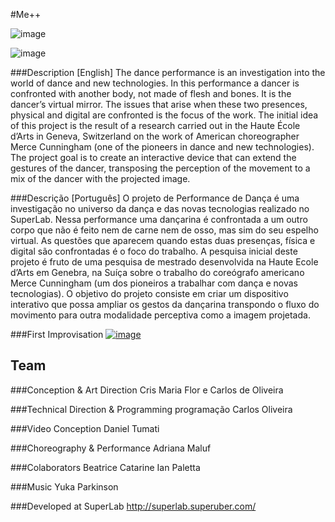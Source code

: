 #Me++

![image](http://www.vamoss.com.br/publico/me++/foto2.png)

![image](http://www.vamoss.com.br/publico/me++/foto1.jpg)

###Description [English]
The dance performance is an investigation into the world of dance and new technologies.
In this performance a dancer is confronted with another body, not made of flesh and bones. It is the dancer’s virtual mirror.
The issues that arise when these two presences, physical and digital are confronted is the focus of the work.
The initial idea of this project is the result of a research carried out in the Haute École d’Arts in Geneva, Switzerland on the work of American choreographer Merce Cunningham (one of the pioneers in dance and new technologies).
The project goal is to create an interactive device that can extend the gestures of the dancer, transposing the perception of the movement to a mix of the dancer with the projected image.

###Descrição [Português]
O projeto de Performance de Dança é uma investigação no universo da dança e das novas tecnologias realizado no SuperLab.
Nessa performance uma dançarina é confrontada a um outro corpo que não é feito nem de carne nem de osso, mas sim do seu espelho virtual.
As questões que aparecem quando estas duas presenças, física e digital são confrontadas é o foco do trabalho.
A pesquisa inicial deste projeto é fruto de uma pesquisa de mestrado desenvolvida na Haute Ecole d’Arts em Genebra, na Suíça sobre o trabalho do coreógrafo americano Merce Cunningham (um dos pioneiros a trabalhar com dança e novas tecnologias).
O objetivo do projeto consiste em criar um dispositivo interativo que possa ampliar os gestos da dançarina transpondo o fluxo do movimento para outra modalidade perceptiva como a imagem projetada.


###First Improvisation
[![image](http://www.vamoss.com.br/publico/me++/video_thumb.png)](https://vimeo.com/61860284)


## Team

###Conception & Art Direction
Cris Maria Flor e Carlos de Oliveira

###Technical Direction & Programming programação
Carlos Oliveira

###Video Conception
Daniel Tumati

###Choreography & Performance
Adriana Maluf

###Colaborators
Beatrice Catarine
Ian Paletta

###Music
Yuka Parkinson


###Developed at SuperLab
http://superlab.superuber.com/
